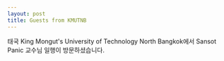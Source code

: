 ```yaml
---
layout: post
title: Guests from KMUTNB
---
```


태국 King Mongut's University of Technology North Bangkok에서 Sansot Panic 교수님 일행이  방문하셨습니다.
